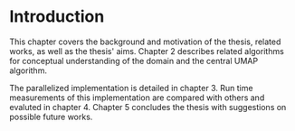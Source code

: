 # Introduction
This chapter covers the background and motivation of the thesis, related works, as well as the thesis' aims.
Chapter 2 describes related algorithms for conceptual understanding of the domain and the central UMAP algorithm.
<!--TODO-->
The parallelized implementation is detailed in chapter 3. Run time measurements of this implementation are compared with others and evaluted in chapter 4. Chapter 5 concludes the thesis with suggestions on possible future works.

